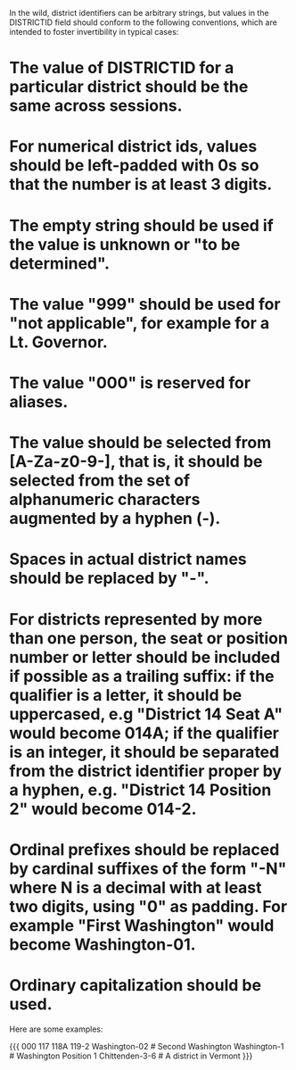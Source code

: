 In the wild, district identifiers can be arbitrary strings, but values in the DISTRICTID field should conform to the following conventions, which are intended to foster invertibility in typical cases:

# The value of DISTRICTID for a particular district should be the same across sessions.
# For numerical district ids, values should be left-padded with 0s so that the number is at least 3 digits.
# The empty string should be used if the value is unknown or "to be determined".
# The value "999" should be used for "not applicable", for example for a Lt. Governor. 
# The value "000" is reserved for aliases.
# The value should be selected from [A-Za-z0-9-], that is, it should be selected from the set of alphanumeric characters augmented by a hyphen (-). 
# Spaces in actual district names should be replaced by "-".
# For districts represented by more than one person, the seat or position number or letter should be included if possible as a trailing suffix: if the qualifier is a letter, it should be uppercased, e.g "District 14 Seat A" would become 014A; if the qualifier is an integer, it should be separated from the district identifier proper by a hyphen, e.g. "District 14 Position 2" would become 014-2.
# Ordinal prefixes should be replaced by cardinal suffixes of the form "-N" where N is a decimal with at least two digits, using "0" as padding. For example "First Washington" would become Washington-01.
# Ordinary capitalization should be used.

Here are some examples:

{{{
000
117
118A
119-2
Washington-02 # Second Washington
Washington-1  # Washington Position 1
Chittenden-3-6 # A district in Vermont
}}}
